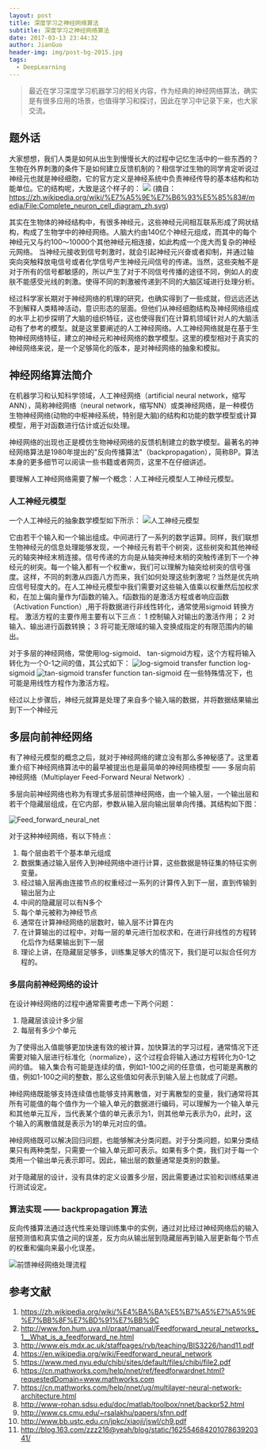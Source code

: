 ```yaml
---
layout: post
title: 深度学习之神经网络算法
subtitle: 深度学习之神经网络算法
date: 2017-03-13 23:44:32
author: JianGuo
header-img: img/post-bg-2015.jpg
tags:
  - DeepLearning
---
```


> 最近在学习深度学习机器学习的相关内容，作为经典的神经网络算法，确实是有很多应用的场景，也值得学习和探讨，因此在学习中记录下来，也大家交流。

## 题外话
大家想想，我们人类是如何从出生到慢慢长大的过程中记忆生活中的一些东西的？生物在外界刺激的条件下是如何建立反馈机制的？相信学过生物的同学肯定听说过神经元也就是神经细胞，它的官方定义是神经系统中负责神经传导的基本结构和功能单位。它的结构呢，大致是这个样子的： 
![](img/in-post/DeepLearning_nerual_network/shenjingyuan.JPG)
(摘自：https://zh.wikipedia.org/wiki/%E7%A5%9E%E7%B6%93%E5%85%83#/media/File:Complete_neuron_cell_diagram_zh.svg)

其实在生物体的神经结构中，有很多神经元，这些神经元间相互联系形成了网状结构，构成了生物学中的神经网络。人脑大约由140亿个神经元组成，而其中的每个神经元又与约100～10000个其他神经元相连接，如此构成一个庞大而复杂的神经元网络。
当神经元接收到信号刺激时，就会引起神经元兴奋或者抑制，并通过轴突向突触释放电信号或者化学信号产生神经元间信号的传递。当然，这些突触不是对于所有的信号都敏感的，所以产生了对于不同信号传播的途径不同，例如人的皮肤不能感受光线的刺激。使得不同的刺激被传递到不同的大脑区域进行处理分析。

经过科学家长期对于神经网络的机理的研究，也确实得到了一些成就，但远远还达不到解释人类精神活动，意识形态的层面。但他们从神经细胞结构及神经网络组成的水平上初步探明了大脑的组织特征，这也使得我们在计算机领域针对人的大脑活动有了参考的模型。就是这里要阐述的人工神经网络。人工神经网络就是在基于生物神经网络特征，建立的神经元和神经网络的数学模型。这里的模型相对于真实的神经网络来说，是一个足够简化的版本，是对神经网络的抽象和模拟。

## 神经网络算法简介
在机器学习和认知科学领域，人工神经网络（artificial neural network，缩写ANN），简称神经网络（neural network，缩写NN）或类神经网络，是一种模仿生物神经网络(动物的中枢神经系统，特别是大脑)的结构和功能的数学模型或计算模型，用于对函数进行估计或近似处理。

神经网络的出现也正是模仿生物神经网络的反馈机制建立的数学模型。最著名的神经网络算法是1980年提出的"反向传播算法"（backpropagation），简称BP。算法本身的更多细节可以阅读一些书籍或者网页，这里不在仔细讲述。

要理解人工神经网络需要了解一个概念：人工神经元模型人工神经元模型。

### 人工神经元模型
一个人工神经元的抽象数学模型如下所示：
![人工神经元模型](http://www-rohan.sdsu.edu/doc/matlab/toolbox/nnet/05_neuro.gif)

它由若干个输入和一个输出组成。中间进行了一系列的数学运算。同样，我们联想生物神经元的信息处理能够发现，一个神经元有若干个树突，这些树突和其他神经元的轴突神经末梢连接。信号传递的方向是从轴突神经末梢的突触传递到下一个神经元的树突。每一个输入都有一个权重w，我们可以理解为轴突给树突的信号强度。这样，不同的刺激从四面八方而来，我们如何处理这些刺激呢？当然是优先响应信号轻度大的。在人工神经元模型中我们需要对这些输入值乘以权重然后加权求和，在加上偏向量作为f函数的输入。f函数指的是激活方程或者响应函数（Activation Function）,用于将数据进行非线性转化，通常使用sigmoid 转换方程。
激活方程的主要作用主要有以下三点：
1 控制输入对输出的激活作用；
2 对输入、输出进行函数转换；
3 将可能无限域的输入变换成指定的有限范围内的输出。

对于多层的神经网络，常使用log-sigmoid、 tan-sigmoid方程，这个方程将输入转化为一个0-1之间的值，其公式如下：
![log-sigmoid transfer function](http://www-rohan.sdsu.edu/doc/matlab/toolbox/nnet/logsig.gif)
log-sigmoid
![tan-sigmoid transfer function](http://www-rohan.sdsu.edu/doc/matlab/toolbox/nnet/tansig.gif)
tan-sigmoid
在一些特殊情况下，也可能是用线性方程作为激活方程。

经过以上步骤后，神经元就算是处理了来自多个输入端的数据，并将数据结果输出到下一个神经元


## 多层向前神经网络
有了神经元模型的概念之后，就对于神经网络的建立没有那么多神秘感了。这里着重介绍下神经网络算法中的最早被提出也是最简单的神经网络模型 —— 多层向前神经网络（Multiplayer Feed-Forward Neural Network）. 

多层向前神经网络也称为有理式多层前馈神经网络，由一个输入层，一个输出层和若干个隐藏层组成，在它内部，参数从输入层向输出层单向传播。其结构如下图：

![Feed_forward_neural_net](http://simage.jdon.com/bigdata/mla13.png)

对于这种神经网络，有以下特点：
1. 每个层由若干个基本单元组成
2. 数据集通过输入层传入到神经网络中进行计算，这些数据是特征集的特征实例变量。
3. 经过输入层再由连接节点的权重经过一系列的计算传入到下一层，直到传输到输出层为止
4. 中间的隐藏层可以有N多个
5. 每个单元被称为神经节点
6. 通常在计算神经网络的层数时，输入层不计算在内
7. 在计算输出的过程中，对每一层的单元进行加权求和，在进行非线性的方程转化后作为结果输出到下一层
8. 理论上讲，在隐藏层足够多，训练集足够大的情况下，我们是可以拟合任何方程的。

### 多层向前神经网络的设计
在设计神经网络的过程中通常需要考虑一下两个问题：

1. 隐藏层该设计多少层
2. 每层有多少个单元

为了使得出入值能够更加快速有效的被计算，加快算法的学习过程，通常情况下还需要对输入层进行标准化（normalize），这个过程会将输入通过方程转化为0-1之间的值。
输入集合有可能是连续的值，例如1-100之间的任意值，也可能是离散的值，例如1-100之间的整数，那么这些值如何表示到输入层上也就成了问题。

神经网络既能够支持连续值也能够支持离散值，对于离散型的变量，我们通常将其所有可能值的每个值作为一个输入单元的数据进行编码，可以理解为一个输入单元和其他单元互斥，当代表某个值的单元表示为1，则其他单元表示为0，此时，这个输入的离散值就是表示为1的单元对应的值。

神经网络既可以解决回归问题，也能够解决分类问题。对于分类问题，如果分类结果只有两种类型，只需要一个输入单元即可表示。如果有多个类，我们对于每一个类用一个输出单元表示即可。因此，输出层的数量通常是类别的数量。

对于隐藏层的设计，没有具体的定义设置多少层，因此需要通过实验和训练结果进行测试设定。

### 算法实现 —— backpropagation 算法
反向传播算法通过迭代性来处理训练集中的实例，通过对比经过神经网络后的输入层预测值和真实值之间的误差，反方向从输出层到隐藏层再到输入层更新每个节点的权重和偏向来最小化误差。

![前馈神经网络处理流程](https://cn.mathworks.com/help/examples/nnet/win64/RefFeedForwardNetExample_01.png)



## 参考文献
1. https://zh.wikipedia.org/wiki/%E4%BA%BA%E5%B7%A5%E7%A5%9E%E7%BB%8F%E7%BD%91%E7%BB%9C
2. http://www.fon.hum.uva.nl/praat/manual/Feedforward_neural_networks_1__What_is_a_feedforward_ne.html
3. http://www.eis.mdx.ac.uk/staffpages/rvb/teaching/BIS3226/hand11.pdf
4. https://en.wikipedia.org/wiki/Feedforward_neural_network
5. https://www.med.nyu.edu/chibi/sites/default/files/chibi/file2.pdf
6. https://cn.mathworks.com/help/nnet/ref/feedforwardnet.html?requestedDomain=www.mathworks.com
7. https://cn.mathworks.com/help/nnet/ug/multilayer-neural-network-architecture.html
8. http://www-rohan.sdsu.edu/doc/matlab/toolbox/nnet/backpr52.html
9. http://www.cs.cmu.edu/~rsalakhu/papers/sfnn.pdf
10. http://www.bb.ustc.edu.cn/jpkc/xiaoji/jswl/ch9.pdf
11. http://blog.163.com/zzz216@yeah/blog/static/16255468420107863920341/